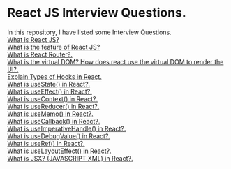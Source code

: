 # React JS Interview Questions.
In this repository, I have listed some Interview Questions. <br />
[What is React JS?](https://en.wikipedia.org/wiki/Object-relational_mapping)   <br />
[What is the feature of React JS?](https://en.wikipedia.org/wiki/Object-relational_mapping)  <br />
[What is React Router?.](https://en.wikipedia.org/wiki/Object-relational_mapping)  <br />
[What is the virtual DOM? How does react use the virtual DOM to render the UI?.](https://en.wikipedia.org/wiki/Object-relational_mapping)  <br />
[Explain Types of Hooks in React.](https://en.wikipedia.org/wiki/Object-relational_mapping)  <br />
[What is useState() in React?.](https://en.wikipedia.org/wiki/Object-relational_mapping)  <br />
[What is useEffect() in React?.](https://en.wikipedia.org/wiki/Object-relational_mapping)  <br />
[What is useContext() in React?.](https://en.wikipedia.org/wiki/Object-relational_mapping)  <br />
[What is useReducer() in React?.](https://en.wikipedia.org/wiki/Object-relational_mapping)  <br />
[What is useMemo() in React?.](https://en.wikipedia.org/wiki/Object-relational_mapping)  <br />
[What is useCallback() in React?.](https://en.wikipedia.org/wiki/Object-relational_mapping)  <br />
[What is useImperativeHandle() in React?.](https://en.wikipedia.org/wiki/Object-relational_mapping)  <br />
[What is useDebugValue() in React?.](https://en.wikipedia.org/wiki/Object-relational_mapping)  <br />
[What is useRef() in React?.](https://en.wikipedia.org/wiki/Object-relational_mapping)  <br />
[What is useLayoutEffect() in React?.](https://en.wikipedia.org/wiki/Object-relational_mapping)  <br />
[What is JSX? (JAVASCRIPT XML) in React?.](https://en.wikipedia.org/wiki/Object-relational_mapping)  <br />

